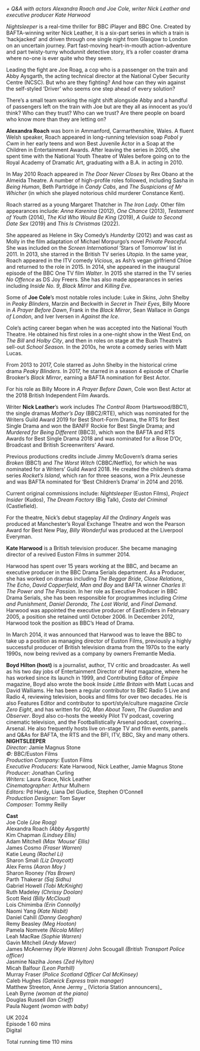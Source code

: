 

_+ Q&A with actors Alexandra Roach and Joe Cole, writer Nick Leather and executive producer Kate Harwood_

_Nightsleeper_ is a real-time thriller for BBC iPlayer and BBC One. Created by BAFTA-winning writer Nick Leather, it is a six-part series in which a train is ‘hackjacked’ and driven through one single night from Glasgow to London on an uncertain journey. Part fast-moving heart-in-mouth action-adventure and part twisty-turny whodunnit detective story, it’s a roller coaster drama where no-one is ever quite who they seem.

Leading the fight are Joe Roag, a cop who is a passenger on the train and Abby Aysgarth, the acting technical director at the National Cyber Security Centre (NCSC). But who are they fighting? And how can they win against the self-styled ‘Driver’ who seems one step ahead of every solution?

There’s a small team working the night shift alongside Abby and a handful of passengers left on the train with Joe but are they all as innocent as you’d think? Who can they trust? Who can we trust? Are there people on board who know more than they are letting on?

**Alexandra Roach** was born in Ammanford, Carmarthenshire, Wales. A fluent Welsh speaker, Roach appeared in long-running television soap _Pobol y Cwm_ in her early teens and won Best Juvenile Actor in a Soap at the Children in Entertainment Awards. After leaving the series in 2005, she spent time with the National Youth Theatre of Wales before going on to the Royal Academy of Dramatic Art, graduating with a B.A. in acting in 2010.

In May 2010 Roach appeared in _The Door Never Closes_ by Rex Obano at the Almeida Theatre. A number of high-profile roles followed, including Sasha in _Being Human_, Beth Partridge in _Candy Cabs_, and _The Suspicions of Mr Whicher_ (in which she played notorious child murderer Constance Kent).

Roach starred as a young Margaret Thatcher in _The Iron Lady_. Other film appearances include: _Anna Karenina_ (2012), _One Chance_ (2013), _Testament of Youth_ (2014), _The Kid Who Would Be King_ (2019), _A Guide to Second Date Sex_ (2019) and _This Is Christmas_ (2022).

She appeared as Helene in Sky Comedy’s _Hunderby_ (2012) and was cast as Molly in the film adaptation of Michael Morpurgo’s novel _Private Peaceful._ She was included on the _Screen International_ ‘Stars of Tomorrow’ list in 2011. In 2013, she starred in the British TV series _Utopia_. In the same year, Roach appeared in the ITV comedy _Vicious_, as Ash’s vegan girlfriend Chloe and returned to the role in 2015. In 2014, she appeared in the inaugural episode of the BBC One TV film _Walter_. In 2015 she starred in the TV series _No Offence_ as DS Joy Freers. She has also made appearances in series including _Inside No. 9_, _Black Mirror_ and _Killing Eve_.

Some of **Joe Cole**’s most notable roles include: Luke in _Skins_, John Shelby in _Peaky Blinders_, Marzin and Beckwith in _Secret in Their Eyes_, Billy Moore in _A Prayer Before Dawn_, Frank in the _Black Mirror_, Sean Wallace in _Gangs of London_, and Iver Iversen in _Against the Ice_.

Cole’s acting career began when he was accepted into the National Youth Theatre.  He obtained his first roles in a one-night show in the West End, on _The Bill_ and _Holby City_, and then in roles on stage at the Bush Theatre’s sell-out _School Season._ In the 2010s, he wrote a comedy series with Matt Lucas.

From 2013 to 2017, Cole starred as John Shelby in the historical crime drama _Peaky Blinders_. In 2017, he starred in a season 4 episode of Charlie Brooker’s _Black Mirror_, earning a BAFTA nomination for Best Actor.

For his role as Billy Moore in _A Prayer Before Dawn_, Cole won Best Actor at the 2018 British Independent Film Awards.

Writer **Nick Leather**’s work includes _The Control Room_ (Hartswood/BBC1), the single dramas _Mother’s Day_ (BBC2/RTE), which was nominated for the Writers Guild Award 2019 for Best Short-Form Drama, the RTS for Best Single Drama and won the BANFF Rockie for Best Single Drama; and _Murdered for Being Different_ (BBC3), which won the BAFTA and RTS Awards for Best Single Drama 2018 and was nominated for a Rose D’Or, Broadcast and British Screenwriters’ Award.

Previous productions credits include Jimmy McGovern’s drama series _Broken_ (BBC1) and _The Worst Witch_ (CBBC/Netflix), for which he was nominated for a Writers’ Guild Award 2018. He created the children’s drama series _Rocket’s Island_, which ran for three seasons, won a Prix Jeunesse and was BAFTA nominated for ‘Best Children’s Drama’ in 2014 and 2016.

Current original commissions include: _Nightsleeper_ (Euston Films), _Project Insider_ (Kudos), _The Dream Factory_ (Big Talk), _Costa del Criminal_ (Castlefield).

For the theatre, Nick’s debut stageplay _All the Ordinary Angels_ was produced at Manchester’s Royal Exchange Theatre and won the Pearson Award for Best New Play, _Billy Wonderful_ was produced at the Liverpool Everyman.

**Kate Harwood** is a British television producer. She became managing director of a revived Euston Films in summer 2014.

Harwood has spent over 15 years working at the BBC, and became an executive producer in the BBC Drama Serials department. As a Producer, she has worked on dramas including _The Beggar Bride_, _Close Relations_, _The Echo_, _David Copperfield_, _Man and Boy_ and BAFTA winner _Charles II: The Power and The Passion_. In her role as Executive Producer in BBC Drama Serials, she has been responsible for programmes including _Crime and Punishment_, _Daniel Deronda_, _The Lost World_, and _Final Demand_. Harwood was appointed the executive producer of EastEnders in February 2005, a position she retained until October 2006. In December 2012, Harwood took the position as BBC’s Head of Drama.

In March 2014, it was announced that Harwood was to leave the BBC to take up a position as managing director of Euston Films, previously a highly successful producer of British television drama from the 1970s to the early 1990s, now being revived as a company by owners Fremantle Media.

**Boyd Hilton (host)** is a journalist, author, TV critic and broadcaster. As well as his two day jobs of Entertainment Director of _Heat_ magazine, where he has worked since its launch in 1999, and Contributing Editor of _Empire_ magazine, Boyd also wrote the book _Inside Little Britain_ with Matt Lucas and David Walliams. He has been a regular contributor to BBC Radio 5 Live and Radio 4, reviewing television, books and films for over two decades. He is also Features Editor and contributor to sport/style/culture magazine _Circle Zero Eight_, and has written for _GQ_, _Man About Town_, _The Guardian_ and _Observer_. Boyd also co-hosts the weekly Pilot TV podcast, covering cinematic television, and the Footballistically Arsenal podcast, covering… Arsenal. He also frequently hosts live on-stage TV and film events, panels and Q&As for BAFTA, the RTS and the BFI, ITV, BBC, Sky and many others.
<br>
**NIGHTSLEEPER**  
_Director:_ Jamie Magnus Stone  
_©:_ BBC/Euston Films  
_Production Company:_ Euston Films  
_Executive Producers:_ Kate Harwood, Nick Leather, Jamie Magnus Stone  
_Producer:_ Jonathan Curling  
_Writers:_ Laura Grace, Nick Leather  
_Cinematographer:_ Arthur Mulhern  
_Editors:_ Pd Hardy, Liana Del Giudice, Stephen O’Connell  
_Production Designer:_ Tom Sayer  
_Composer:_ Tommy Reilly  

**Cast**  
Joe Cole _(Joe Roag)_  
Alexandra Roach _(Abby Aysgarth)_  
Kim Chapman _(Lindsey Ellis)_  
Adam Mitchell _(Max ‘Mouse’ Ellis)_  
James Cosmo _(Fraser Warren)_  
Katie Leung _(Rachel Li)_  
Sharon Small _(Liz Draycott)_  
Alex Ferns _(Aaron Moy  )_  
Sharon Rooney _(Yas Brown)_  
Parth Thakerar _(Saj Sidhu)_  
Gabriel Howell _(Tobi McKnight)_  
Ruth Madeley _(Chrissy Doolan)_  
Scott Reid _(Billy McCloud)_  
Lois Chimimba _(Erin Connolly)_  
Naomi Yang _(Kate Nisbit)_  
Daniel Cahill _(Danny Geoghan)_  
Remy Beasley _(Meg Hooton)_  
Pamela Nomvete _(Nicola Miller)_  
Leah MacRae _(Sophie Warren)_  
Gavin Mitchell _(Andy Maver)_  
James McAnerney _(Kyle Warren)_ 
John Scougall _(British Transport Police officer)_  
Jasmine Naziha Jones _(Zed Hylton)_  
Micah Balfour _(Leon Parhill)_  
Murray Fraser _(Police Scotland Officer Cal McKinsey)_  
Caleb Hughes _(Gatwick Express train manager)_  
Matthew Streeton,  Anne Jermy _ (Victoria Station announcers)_  
Leah Byrne _(woman at the piano)_  
Douglas Russell _(Ian Crieff)_  
Paula Nugent _(woman with baby)_  

UK 2024  
Episode 1 60 mins  
Digital  

Total running time 110 mins
<!--stackedit_data:
eyJoaXN0b3J5IjpbLTEzODU2MTgyMjksMTI5OTUxMTQ0XX0=
-->